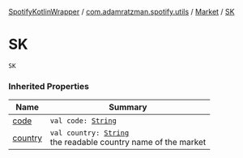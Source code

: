 [SpotifyKotlinWrapper](../../index.md) / [com.adamratzman.spotify.utils](../index.md) / [Market](index.md) / [SK](./-s-k.md)

# SK

`SK`

### Inherited Properties

| Name | Summary |
|---|---|
| [code](code.md) | `val code: `[`String`](https://kotlinlang.org/api/latest/jvm/stdlib/kotlin/-string/index.html) |
| [country](country.md) | `val country: `[`String`](https://kotlinlang.org/api/latest/jvm/stdlib/kotlin/-string/index.html)<br>the readable country name of the market |
